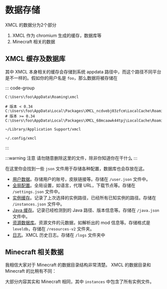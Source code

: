 # 数据存储

XMCL 的数据分为2个部分

1. XMCL 作为 chromium 生成的缓存，数据库等
2. Minecraft 相关的数据

## XMCL 缓存及数据库

其中 XMCL 本身相关的缓存会存储到系统 appdata 路径中，而这个路径不同平台是不一样的。假如你的用户名是 `foo`，那么数据将被存储在

::: code-group
```[Windows]sh
C:\Users\foo\AppData\Roaming\xmcl
```
```[Windows (APPX/appinstaller)]sh
# 版本 < 0.34
C:\Users\foo\AppData\Local\Packages\XMCL_ncdvebj03zfcm\LocalCache\Roaming\xmcl
# 版本 >= 0.34
C:\Users\foo\AppData\Local\Packages\XMCL_68mcaawk44tpj\LocalCache\Roaming\xmcl
```
```sh [macOS]
~/Library/Application Support/xmcl
```
```sh [Linux]
~/.config/xmcl
```
:::

:::warning 注意
请勿随意删除这里的文件，除非你知道你在干什么
:::

在这里你会找到一些 `json` 文件用于存储各种配置，数据库也会存放在这。

- [用户数据](../protocol/user.md)。存储用户的账号，皮肤链接等。存储在 `/user.json` 文件中。
- [全局配置](../protocol/setting.md)。全局设置，如语言，代理 URL，下载节点等。存储在 `/settings.json` 文件中。
- [实例缓存](../protocol/instance.md)。记录了上次选择的实例路径，已经所有已知实例的路径。存储在 `/instances.json` 文件中。
- [Java 缓存](../protocol/java.md)。记录已经检测到的 Java 路径、版本信息等。存储在 `/java.json` 文件中。
- [资源数据库](../protocol/resources.md)。资源文件的元数据，如解析出的 mod 信息等。存储格式是 `leveldb`，存储在 `/resources-v2` 文件夹。
- [日志](../protocol/logs.md)。XMCL 历史日志。存储在 `/logs` 文件夹中

## Minecraft 相关数据

我相信大家对于 Minecraft 的数据目录结构非常清楚。
XMCL 的数据目录和 Minecraft 的比稍有不同：

<script setup>
import CentraProjectTree from '../../../src/components/CentraProjectTree.vue'
</script>

<CentraProjectTree />

大部分内容其实和 Minecraft 相同，其中 `instances` 中包含了所有实例文件。
